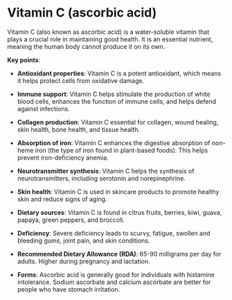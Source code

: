 [//]: # (source: ?)
[//]: # (aka: ascorbic acid) 
[//]: # (tags: vitamins)

# Vitamin C (ascorbic acid)

Vitamin C (also known as ascorbic acid) is a water-soluble vitamin that plays a crucial role in maintaining good health. It is an essential nutrient, meaning the human body cannot produce it on its own.

**Key points**:

* **Antioxidant properties**: Vitamin C is a potent antioxidant, which means it helps protect cells from oxidative damage.

* **Immune support**: Vitamin C helps stimulate the production of white blood cells, enhances the function of immune cells, and helps defend against infections.

* **Collagen production**: Vitamin C essential for collagen, wound healing, skin health, bone health, and tissue health.

* **Absorption of iron**: Vitamin C enhances the digestive absorption of non-heme iron (the type of iron found in plant-based foods). This helps prevent iron-deficiency anemia.

* **Neurotransmitter synthesis**: Vitamin C helps the synthesis of neurotransmitters, including serotonin and norepinephrine.

* **Skin health**: Vitamin C is used in skincare products to promote healthy skin and reduce signs of aging.

* **Dietary sources**: Vitamin C is found in citrus fruits, berries, kiwi, guava, papaya, green peppers, and broccoli.

* **Deficiency**: Severe deficiency leads to scurvy, fatigue, swollen and bleeding gums, joint pain, and skin conditions.

* **Recommended Dietary Allowance (RDA)**: 65-90 milligrams per day for adults. Higher during pregnancy and lactation.

* **Forms**: Ascorbic acid is generally good for individuals with histamine intolerance. Sodium ascorbate and calcium ascorbate are better for people who have stomach irritation.
    